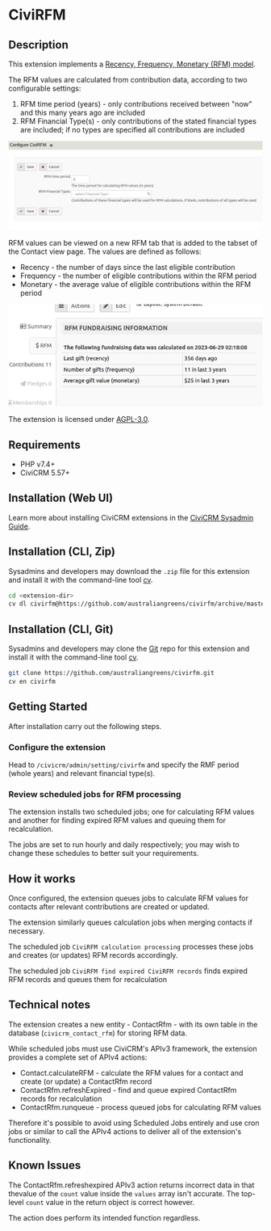 # CiviRFM

## Description

This extension implements a [Recency, Frequency, Monetary (RFM) model](https://en.wikipedia.org/wiki/RFM_(market_research)).

The RFM values are calculated from contribution data, according to two configurable settings:

1. RFM time period (years) - only contributions received between "now" and this many years ago are included
2. RFM Financial Type(s) - only contributions of the stated financial types are included; if no types are specified all contributions are included

![CiviRFM settings](/images/rfmsettings.png)

RFM values can be viewed on a new RFM tab that is added to the tabset of the Contact view page. The values are defined as follows:

- Recency - the number of days since the last eligible contribution
- Frequency - the number of eligible contributions within the RFM period
- Monetary - the average value of eligible contributions within the RFM period

![CiviRFM contact tab](/images/rfmtab.png)

The extension is licensed under [AGPL-3.0](LICENSE.txt).

## Requirements

* PHP v7.4+
* CiviCRM 5.57+

## Installation (Web UI)
Learn more about installing CiviCRM extensions in the [CiviCRM Sysadmin Guide](https://docs.civicrm.org/sysadmin/en/latest/customize/extensions/).

## Installation (CLI, Zip)
Sysadmins and developers may download the `.zip` file for this extension and
install it with the command-line tool [cv](https://github.com/civicrm/cv).

```bash
cd <extension-dir>
cv dl civirfm@https://github.com/australiangreens/civirfm/archive/master.zip
```

## Installation (CLI, Git)

Sysadmins and developers may clone the [Git](https://en.wikipedia.org/wiki/Git) repo for this extension and
install it with the command-line tool [cv](https://github.com/civicrm/cv).

```bash
git clone https://github.com/australiangreens/civirfm.git
cv en civirfm
```
## Getting Started

After installation carry out the following steps.

### Configure the extension

Head to `/civicrm/admin/setting/civirfm` and specify the RMF period (whole years) and relevant financial type(s).

### Review scheduled jobs for RFM processing

The extension installs two scheduled jobs; one for calculating RFM values and another for finding expired RFM values and
queuing them for recalculation.

The jobs are set to run hourly and daily respectively; you may wish to change these schedules to better suit your requirements.

## How it works

Once configured, the extension queues jobs to calculate RFM values for contacts after relevant contributions are created or updated.

The extension similarly queues calculation jobs when merging contacts if necessary.

The scheduled job `CiviRFM calculation processing` processes these jobs and creates (or updates) RFM records accordingly.

The scheduled job `CiviRFM find expired CiviRFM records` finds expired RFM records and queues them for recalculation

## Technical notes

The extension creates a new entity - ContactRfm - with its own table in the database (`civicrm_contact_rfm`) for storing RFM data.

While scheduled jobs must use CiviCRM's APIv3 framework, the extension provides a complete set of APIv4 actions:

* Contact.calculateRFM - calculate the RFM values for a contact and create (or update) a ContactRfm record 
* ContactRfm.refreshExpired - find and queue expired ContactRfm records for recalculation
* ContactRfm.runqueue - process queued jobs for calculating RFM values

Therefore it's possible to avoid using Scheduled Jobs entirely and use cron jobs or similar to call the APIv4 actions
to deliver all of the extension's functionality.

## Known Issues

The ContactRfm.refreshexpired APIv3 action returns incorrect data in that thevalue of the `count` value inside
the `values` array isn't accurate. The top-level `count` value in the return object is correct however.

The action does perform its intended function regardless.
